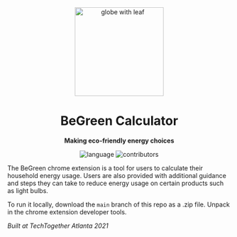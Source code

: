 <div align="center">
    <img src="https://cloud-95qizf7qd-hack-club-bot.vercel.app/0green_enrgy.png" width="200" height="200" alt="globe with leaf">
    <h1>BeGreen Calculator</h1>
    <p>
        <b>Making eco-friendly energy choices</b>
    </p>
    <p>
        <img alt="language" src="https://img.shields.io/github/languages/top/Sydneyholubow/BeGreenCalculator" >
        <img alt="contributors" src="https://img.shields.io/github/contributors/Sydneyholubow/BeGreenCalculator?style=flat">
    </p>
 </div>

The BeGreen chrome extension is a tool for users to calculate their household energy usage. Users are also provided with additional guidance and steps they can take to reduce energy usage on certain products such as light bulbs.

To run it locally, download the `main` branch of this repo as a .zip file. Unpack in the chrome extension developer tools.

*Built at TechTogether Atlanta 2021*
